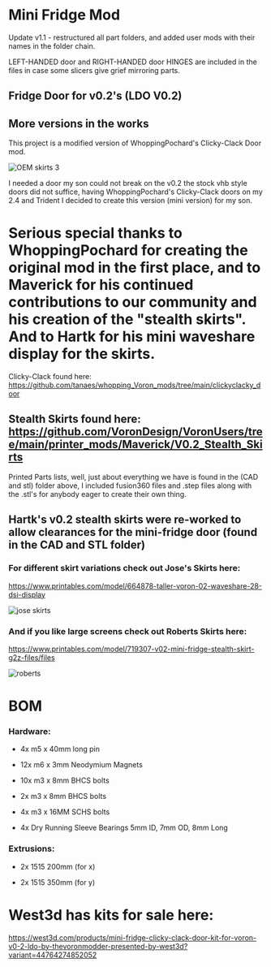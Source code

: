 # Mini Fridge Mod

Update v1.1 - restructured all part folders, and added user mods with their names in the folder chain.

LEFT-HANDED door and RIGHT-HANDED door HINGES are included in the files in case some slicers give grief mirroring parts. 

## Fridge Door for v0.2's (LDO V0.2)
More versions in the works
------------------------------
This project is a modified version of WhoppingPochard's Clicky-Clack Door mod.

![OEM skirts 3](https://github.com/TheVoronModder/MiniFridge/assets/142328467/fc336070-b607-4d19-9464-03042bfeda84)

I needed a door my son could not break on the v0.2 the stock vhb style doors did not suffice, having WhoppingPochard's Clicky-Clack doors on my 2.4 and Trident I decided to create this version (mini version) for my son.

# Serious special thanks to WhoppingPochard for creating the original mod in the first place, and to Maverick for his continued contributions to our community and his creation of the "stealth skirts". And to Hartk for his mini waveshare display for the skirts. 
Clicky-Clack found here: https://github.com/tanaes/whopping_Voron_mods/tree/main/clickyclacky_door

Stealth Skirts found here: https://github.com/VoronDesign/VoronUsers/tree/main/printer_mods/Maverick/V0.2_Stealth_Skirts
----------------------------------

Printed Parts lists, well, just about everything we have is found in the (CAD and stl) folder above, I included fusion360 files and .step files along with the .stl's for anybody eager to create their own thing.

Hartk's v0.2 stealth skirts were re-worked to allow clearances for the mini-fridge door (found in the CAD and STL folder)
-------------------------------------

### For different skirt variations check out Jose's Skirts here:

https://www.printables.com/model/664878-taller-voron-02-waveshare-28-dsi-display

![jose skirts](https://github.com/TheVoronModder/MiniFridge/assets/142328467/053e5c15-dd6e-46f4-b0a4-b6bf4f603ce2)


### And if you like large screens check out Roberts Skirts here:

https://www.printables.com/model/719307-v02-mini-fridge-stealth-skirt-g2z-files/files

![roberts](https://github.com/TheVoronModder/MiniFridge/assets/142328467/ace6260a-ef7c-41ed-8cc6-1e4a3ba07f3e)


# BOM 
### Hardware:
* 4x m5 x 40mm long pin

* 12x m6 x 3mm Neodymium Magnets

* 10x m3 x 8mm BHCS bolts

* 2x m3 x 8mm BHCS bolts

* 4x m3 x 16MM SCHS bolts

* 4x Dry Running Sleeve Bearings 5mm ID, 7mm OD, 8mm Long

### Extrusions:

* 2x 1515 200mm (for x)

* 2x 1515 350mm (for y)

# West3d has kits for sale here:
https://west3d.com/products/mini-fridge-clicky-clack-door-kit-for-voron-v0-2-ldo-by-thevoronmodder-presented-by-west3d?variant=44764274852052

